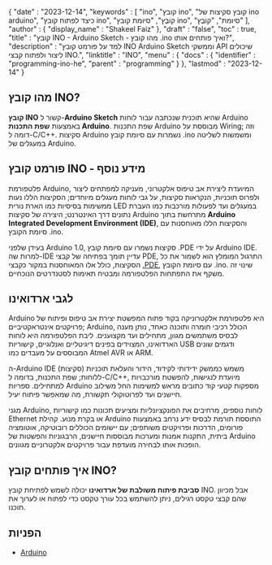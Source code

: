 {
   "date" : "2023-12-14",
   "keywords" : [
"ino",
"קובץ ino",
"קובץ סקיצות של ino arduino",
"כיצד לפתוח קובץ ino",
"קוֹבֶץ",
"סיומת קובץ ino",
"סיומת",
"קוֹבֶץ"
],
   "author" : {
      "display_name" : "Shakeel Faiz"
},
   "draft" : "false",
   "toc" : true,
   "title" : "קובץ INO - Arduino Sketch - מהו קובץ .ino ואיך פותחים אותו?",
   "description" : "למד על פורמט קובץ INO Arduino Sketch וממשקי API שיכולים ליצור ולפתוח קבצי INO.",
   "linktitle" : "INO",
   "menu" : {
      "docs" : {
         "identifier" : "programming-ino-he",
         "parent" : "programming"
}
},
   "lastmod" : "2023-12-14"
}

## מהו קובץ INO?

**קובץ INO** קשור ל-**Arduino Sketch** שהיא תוכנית שנכתבה עבור לוחות Arduino באמצעות **שפת התכנות Arduino**. שפת התכנות Arduino מבוססת על Wiring; וזה דומה ל-C/C++. סקיצות Arduino נשמרות עם סיומת קובץ .ino ומשמשות לשליטה במעגלים של Arduino.

## פורמט קובץ INO - מידע נוסף

פלטפורמת Arduino, המיועדת ליצירת אב טיפוס אלקטרוני, מעניקה למפתחים ליצור ולפרוס תוכניות, הנקראות סקיצות, על גבי לוחות מעגלים מיוחדים; הסקיצות הללו נעות ממשימות בסיסיות כמו הארת נורית LED במעגלים ועד לפעולות מורכבות כמו העברת נתונים דרך האינטרנט; היצירה של סקיצות Arduino מתרחשת בתוך **Arduino Integrated Development Environment (IDE)**, והסקיצות הללו מאוחסנות עם סיומת הקובץ .ino.

בעידן שלפני Arduino 1.0, סקיצות נשמרו עם סיומת קובץ .PDE על ידי Arduino IDE. למרות שה-IDE עדיין תומך בפתיחה של קבצי PDE, התרגול המומלץ הוא לשמור את כל הסקיצות, כולל אלו המאוחסנות במקור כקבצי [.PDE](/programming/pde/), עם סיומת הקובץ .ino. שינוי זה משקף את התפתחות הפלטפורמה ומבטיח תאימות לסטנדרטים הנוכחיים.

## לגבי ארדואינו

Arduino היא פלטפורמת אלקטרוניקה בקוד פתוח המפשטת יצירת אב טיפוס ופיתוח של פרויקטים אינטראקטיביים; Arduino, הכולל רכיבי חומרה ותוכנה כאחד, נותן מענה לבסיס משתמשים מגוון, מתחילים ועד מקצוענים. ליבת הפלטפורמה היא לוחות הארדואינו, המצוידים בפינים דיגיטליים ואנלוגיים, קישוריות USB ודגמים שונים המבוססים על מעבדים כמו Atmel AVR או ARM.

ה-Arduino IDE משמש כממשק ידידותי לקידוד, הידור והעלאת תוכניות (סקיצות) ללוחות; שפת התכנות, בדומה ל-C/C++, מיועדת לנגישות, להפשטת מורכבויות למתחילים. ספריות Arduino מספקות קטעי קוד כתובים מראש למשימות החל משילוב חיישנים ועד לפרוטוקולי תקשורת, מה שמאפשר פיתוח יעיל.

מגני Arduino, לוחות נוספים, מרחיבים את הפונקציונליות ומציעים תכונות כמו קישוריות Ethernet או בקרת מנוע. קהילת Arduino התוססת תורמת לבסיס ידע נרחב באמצעות פורומים, הדרכות ופרויקטים משותפים; עם יישומים הכוללים רובוטיקה, אוטומציה ביתית, התקנות אמנות ומערכות מבוססות חיישנים, הרבגוניות והפשטות של Arduino הופכות אותו לבחירה מועדפת עבור פרויקטים אלקטרוניים מגוונים.

## איך פותחים קובץ INO?

**סביבת פיתוח משולבת של ארדואינו** יכולה לשמש לפתיחת קובץ INO. אבל מכיוון שהם קבצי טקסט רגילים, ניתן להשתמש בכל עורך טקסט כדי לפתוח או לערוך את תוכנו.

## הפניות
* [Arduino](https://en.wikipedia.org/wiki/Arduino)


